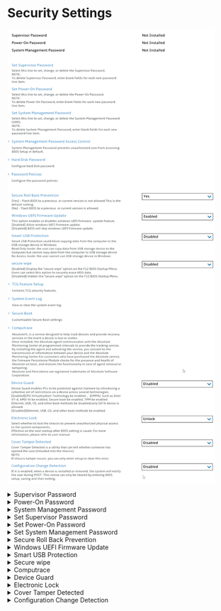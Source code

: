 # Security Settings #
![](./img/security.png)

<details><summary>Supervisor Password</summary>
The supervisor password (SVP) protects the system information stored in UEFI BIOS. When entering the UEFI BIOS menu, enter the correct supervisor password in the window prompted. You also can press Enter to
skip the password prompt. However, you cannot change most of the system configuration options in UEFI
BIOS.

**The supervisor password can be set only through the UEFI BIOS menu**. Once it is in place, then it can be modified Windows Management Instrumentation (WMI) with the Lenovo client-management interface.

If you have set both the supervisor password and power-on password, you can use the supervisor password to access your computer when you turn it on. The supervisor password overrides the power-on password. 

View only. Shows the current password state. Possible values:

1.  Not Installed 
2. Installed

| WMI Setting name | Values | SVP Req'd | AMD/Intel |
|:---|:---|:---|:---|
|  |  |  | Both |
</details>


<details><summary>Power-On Password</summary>
Power-On Password prevents unauthorized users from booting your computer.

View only. Shows the current password state. Possible values:

1. Not Installed 
2. Installed

| WMI Setting name | Values | SVP Req'd | AMD/Intel |
|:---|:---|:---|:---|
|  |  |  | Both |
</details>


<details><summary>System Management Password</summary>
The system management password (SMP) can also protect the system information stored in UEFI BIOS like a supervisor password, but it has lower authority by default.

The system management password can be set through the UEFI BIOS menu or through Windows Management Instrumentation (WMI) with the Lenovo client-management interface. You can enable the system management password to have the same authority as the supervisor password to control security-related features.

View only. Shows the current password state. Possible values:
1. Not Installed 
2. Installed

| WMI Setting name | Values | SVP Req'd | AMD/Intel |
|:---|:---|:---|:---|
|  |  |  | Both |
</details>


<details><summary>Set Supervisor Password</summary>
Option to set, change or delete the Supervisor Password (SVP).<br>

**Note**. To delete Supervisor Password, enter blank fields foe each new password line item.

While enabling the following parameters are available:
1. [ Enter New Password ]
2. [ Confirm New Password ]
3. Show Password – [ On\Off ] statuses
4. Keyboard layout <!-- TBD if this parameter is relevant for ThinkStation -->
5. < Actions >:<br>
    a. **Save** – default<br>
    b. Cancel

| WMI Setting name | Values | SVP Req'd | AMD/Intel |
|:---|:---|:---|:---|
|  |  |  | Both |
</details>


<details><summary>Set Power-On Password</summary>
Option to set, change or delete the Power-On Password.

**Note**. To delete Power-On Password, enter blank fields foe each new password line item.

While enabling the following parameters are available TBD:
1. [ Enter New Password ]
2. [ Confirm New Password ]
3. Show Password – [ On\Off ] statuses
4. Keyboard layout: <!-- TBD if this parameter is relevant for ThinkStation -->
5. < Actions >:<br>
    a. **Save** – default<br>
    b. Cancel

| WMI Setting name | Values | SVP Req'd | AMD/Intel |
|:---|:---|:---|:---|
|  |  |  | Both |
</details>


<details><summary>Set System Management Password</summary>
Option to set, change or delete the System Management Password (SMP).

**Note**. To delete System Management Password, enter blank fields foe each new password line item.

While enabling the following parameters are available TBD:
1. [ Enter New Password ]
2. [ Confirm New Password ]
3. Show Password – [ On\Off ] statuses
4. Keyboard layout: <!-- TBD if this parameter is relevant for ThinkStation -->
5. < Actions >:<br>
    a. **Save** – default<br>
    b. Cancel

| WMI Setting name | Values | SVP Req'd | AMD/Intel |
|:---|:---|:---|:---|
|  |  |  | Both |
</details>


<details><summary>Secure Roll Back Prevention</summary>
One of 2 states:

1. **Yes** – Flash BIOS to a previous or current version is not allowed. This is the default setting.
2. No – Flash BIOS to a previous or current version is allowed.

| WMI Setting name | Values | SVP Req'd | AMD/Intel |
|:---|:---|:---|:---|
|  |  |  | Both |
</details>


<details><summary>Windows UEFI Firmware Update</summary>
One of 2 states:

1. **Enabled** – allow windows UEFI firmware update. Default.
2. Disabled – BIOS will skip windows UEFI firmware update.

| WMI Setting name | Values | SVP Req'd | AMD/Intel |
|:---|:---|:---|:---|
|  |  |  | Both |
</details>


<details><summary>Smart USB Protection</summary>
Smart USB Protection could block copying data from the computer to the USB storage device in windows.<br>
One of 3 modes:

1. **Disabled** – the user can copy data from and to USB storage device. Default. 
2. Read Only – the user can copy data from USB storage device to the Computer but cannot copy data from the computer to USB storage device.
3. No Access – the user cannot use USB storage device in windows.

| WMI Setting name | Values | SVP Req'd | AMD/Intel |
|:---|:---|:---|:---|
|  |  |  | Both |
</details>


<details><summary>Secure wipe</summary>
One of 2 states:

1. Enabled – display “secure wipe” option on the F12 BIOS Startup Menu. Users can select this option to securely erase HDD data. 
2. **Disabled** – hidden the “secure wipe” option on the F12 BIOS Startup Menu. Default. 

| WMI Setting name | Values | SVP Req'd | AMD/Intel |
|:---|:---|:---|:---|
|  |  |  | Both |
</details>


<details><summary>Computrace</summary>
Group of settings for Absolute Persistence Module.
Absolute(c) is a service designed to help track devices and provide recovery services in the event a device is lost or stolen.
Once installed, the Absolute agent communicates with the Absolute Monitoring Center and programmed intervals to provide the tracking service.<br> 

By installing the agent and activating the service, you consent to the transmission of information between your device and the Absolute Monitoring Center.<br>

For customers who have purchased the Absolute service, the firmware Persistence Module checks for the presence and health of Absolute on boot, and restores the functionality in case of agent removal or tampering.
Absolute and Persistence are registered trademarks of Absolute Software Corporation.

![](./img/computrace.png)

<details><summary>Absolute Persistence Version</summary>
Shows Absolute Persistence Version. View only. 

| WMI Setting name | Values | SVP Req'd | AMD/Intel |
|:---|:---|:---|:---|
|  |  |  | Both |
</details>

<details><summary>Absolute Persistence Module</summary>
Use this setting to enable or disable the firmware Persistence Module of the optional service from Absolute.<br>

One of 3 states:

1.	**Enabled** – Absolute Persistence Module is enabled. Default. 
2.	Disabled – Absolute Persistence Module is disabled.
3.	Permanently Disabled – Absolute Persistence Module is permanently disabled. 

Selecting this option requires additional confirmation, because if Computrace activation is permanently disabled, then you can never enable this setting again. <br> 

More information on the official site of [Absolute Software Corporation](https://www.absolute.com/partners/device-manufacturers/lenovo/).

| WMI Setting name | Values | SVP Req'd | AMD/Intel |
|:---|:---|:---|:---|
|  |  |  | Both |
</details>

</details>


<details><summary>Device Guard</summary>
Device Guard enables PCs to be protected against malware by introducing a collective set of restrictions on a device across several technologies. <br>
One of 2 states:

1. Enabled – CPU Virtualization Technology to be enabled, IOMMU (Intel Input\Output Memory Management Unit), such as Intel VT-d, AMD-Vi to be enabled, TPM to be enabled. 
Ethernet, USB, CD, and other boot methods to be disabled, only SATA device to be allowed.
2. **Disabled** – Ethernet, USB, CD, and other boot methods to be enabled. Default. 

| WMI Setting name | Values | SVP Req'd | AMD/Intel |
|:---|:---|:---|:---|
|  |  |  | Both |
</details>


<details><summary>Electronic Lock</summary>
One of 2 states:

1. Lock – lock the chassis to prevent unauthorized physical access to the system components. 
2. **Unlock** – the chassis is unlocked. Default. 

**Note**. The setting is effective on the next startup after BIOS setting is saved. For more information, please refer to [user manual](https://thinkstation-specs.com/thinkstation/p350-tower/). 

| WMI Setting name | Values | SVP Req'd | AMD/Intel |
|:---|:---|:---|:---|
|  |  |  | Both |
</details>


<details><summary>Cover Tamper Detected</summary>
Chassis Intrusion Detection is a utility that can tell whether someone has opened the case (intruded into the chassis).<br>
One of 2 states:

1. **Disabled** – detection is disabled. Default. 
2. Enabled – detection is enabled.

**Note**. If chassis tamper occurs, you can only enter setup to clear this error.

| WMI Setting name | Values | SVP Req'd | AMD/Intel |
|:---|:---|:---|:---|
|  |  |  | Both |
</details>


<details><summary>Configuration Change Detection</summary>
One of 2 states:

1. Enabled – when a device is installed or remove, the system will notify the user during POST (Power On Self Test). This notice can only be cleared by entering BIOS setup, saving, and then exiting.
2. **Disabled** – configuration change detection is disabled. Default.

| WMI Setting name | Values | SVP Req'd | AMD/Intel |
|:---|:---|:---|:---|
|  |  |  | Both |
</details>